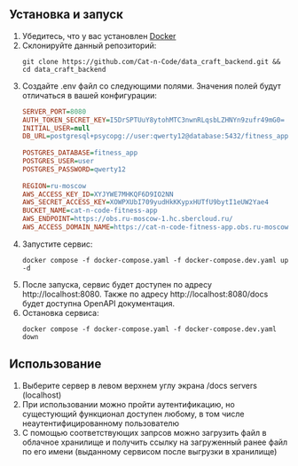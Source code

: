 
## Установка и запуск
1. Убедитесь, что у вас установлен [Docker](https://www.docker.com/)
2. Склонируйте данный репозиторий:
    ```shell
    git clone https://github.com/Cat-n-Code/data_craft_backend.git && cd data_craft_backend
    ```
3. Создайте .env файл со следующими полями. Значения полей будут отличаться в вашей конфигурации:
   ```ini
   SERVER_PORT=8080
   AUTH_TOKEN_SECRET_KEY=I5DrSPTUuY8ytohMTC3nwnRLqsbLZHNYn9zufr49mG0=
   INITIAL_USER=null
   DB_URL=postgresql+psycopg://user:qwerty12@database:5432/fitness_app
    
   POSTGRES_DATABASE=fitness_app
   POSTGRES_USER=user
   POSTGRES_PASSWORD=qwerty12
    
   REGION=ru-moscow
   AWS_ACCESS_KEY_ID=XYJYWE7MHKQF6D9IO2NN
   AWS_SECRET_ACCESS_KEY=XOWPXUbI709yudHkKKypxHUTfU9bytI1eUW2Yae4
   BUCKET_NAME=cat-n-code-fitness-app
   AWS_ENDPOINT=https://obs.ru-moscow-1.hc.sbercloud.ru/
   AWS_ACCESS_DOMAIN_NAME=https://cat-n-code-fitness-app.obs.ru-moscow-1.hc.sbercloud.ru/
   ```
4. Запустите сервис:
    ```shell
    docker compose -f docker-compose.yaml -f docker-compose.dev.yaml up -d
    ```
5. После запуска, сервис будет доступен по адресу http://localhost:8080. Также
    по адресу http://localhost:8080/docs будет доступна OpenAPI документация.
6. Остановка сервиса:
    ```shell
    docker compose -f docker-compose.yaml -f docker-compose.dev.yaml down
    ```
## Использование
1.	Выберите сервер в левом верхнем углу экрана /docs servers (localhost)
2.  При использовании можно пройти аутентификацию, но сущестующий функционал доступен любому, в том числе неаутентифицированному пользователю
3.  С помощью соответствующих запрсов можно загрузить файл в облачное хранилище и получить ссылку на загруженный ранее файл по его имени (выданному сервисом после выгрузки в хранилище)
